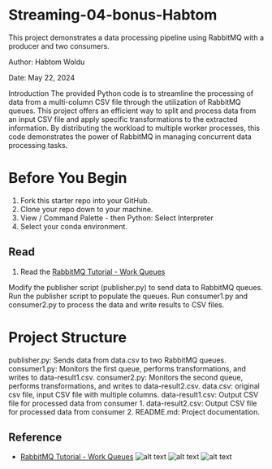 # Streaming-04-bonus-Habtom 
This project demonstrates a data processing pipeline using RabbitMQ with a producer and two consumers.

Author: Habtom Woldu

Date: May 22, 2024

Introduction
The provided Python code is to streamline the processing of data from a multi-column CSV file through the utilization of RabbitMQ queues. This project offers an efficient way to split and process data from an input CSV file and apply specific transformations to the extracted information. By distributing the workload to multiple worker processes, this code demonstrates the power of RabbitMQ in managing concurrent data processing tasks.

# Before You Begin

1. Fork this starter repo into your GitHub.
1. Clone your repo down to your machine.
1. View / Command Palette - then Python: Select Interpreter
1. Select your conda environment.

## Read

1. Read the [RabbitMQ Tutorial - Work Queues](https://www.rabbitmq.com/tutorials/tutorial-two-python.html)

Modify the publisher script (publisher.py) to send data to RabbitMQ queues.
Run the publisher  script to populate the queues.
Run consumer1.py and consumer2.py to process the data and write results to CSV files.

# Project Structure

publisher.py: Sends data from data.csv to two RabbitMQ queues.
consumer1.py: Monitors the first queue, performs transformations, and writes to data-result1.csv.
consumer2.py: Monitors the second queue, performs transformations, and writes to data-result2.csv.
data.csv: original csv file, input CSV file with multiple columns.
data-result1.csv: Output CSV file for processed data from consumer 1.
data-result2.csv: Output CSV file for processed data from consumer 2.
README.md: Project documentation.

## Reference

- [RabbitMQ Tutorial - Work Queues](https://www.rabbitmq.com/tutorials/tutorial-two-python.html)
![alt text](Bonus.png)
![alt text](Bonus-1.png)
![alt text](Bonus-2.png)



